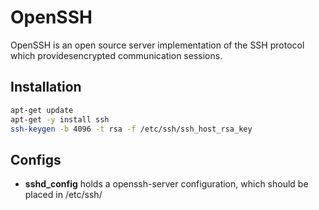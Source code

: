 OpenSSH
=======
OpenSSH is an open source server implementation of the SSH protocol which providesencrypted communication sessions.

Installation
------------
```sh
apt-get update
apt-get -y install ssh
ssh-keygen -b 4096 -t rsa -f /etc/ssh/ssh_host_rsa_key
```

Configs
-------
  - **sshd_config** holds a openssh-server configuration, which should be placed in /etc/ssh/
